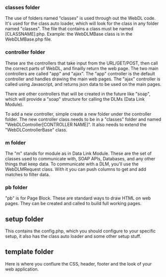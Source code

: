 ### classes folder

The use of folders named "classes" is used through out the WebDL code.  It's used for the class auto loader, which will
look for the class in any folder named "classes".  The file that contains a class must be named [CLASSNAME].php.  Example:
the WebDLMBase class is in the WebDLMBase.php file.

### controller folder

These are the controllers that take input from the URL/GET/POST, then call the correct parts of WebDL, and finailly return
the web page.  The two main controllers are called "app" and "ajax".  The "app" controller is the default controller and
handles drawing the main web pages.  The "ajax" controller is called using Javascript, and returns json data to be 
used on the main pages.

There are other controllers that will be created in the future like "soap", which will provide a "soap" structure for calling
the DLMs (Data Link Module).

To add a new controller, simple create a new folder under the controller folder.  The new controller class needs to be in a
"classes" folder and named "WebDLController[CONTROLLER NAME]".  It also needs to extend the "WebDLControllerBase" class.

### m folder

The "m" stands for module as in Data Link Module.  These are the set of classes used to communicate with, SOAP APIs, 
Databases, and any other things that keep data.  To communicate with a DLM, you'll use the WebDLMRequest class.  With it 
you can push columns to get and add matches to filter data.

### pb folder

"pb" is for Page Block.  These are standard ways to draw HTML on web pages.  They can be created and called to build full
working pages.

## setup folder

This contains the config.php, which you should configure to your specific setup, it also has the class auto loader and some
other setup stuff.

## template folder

Here is where you confiure the CSS, header, footer and the look of your web application.
